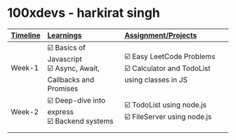 # 100xdevs - harkirat singh

| <u>Timeline</u> | <u>Learnings</u>                                             | <u>Assignment/Projects</u>                                   |
| --------------- | :----------------------------------------------------------- | :----------------------------------------------------------- |
| Week-1          | ☑️ Basics of Javascript<br />☑️ Async, Await, Callbacks and Promises<br /> | ☑️ Easy LeetCode Problems<br />☑️ Calculator and TodoList using classes in JS |
| Week-2          | ☑️ Deep-dive into express<br />☑️ Backend systems              | ☑️ TodoList using node.js<br />☑️ FileServer using node.js     |
|                 |                                                              |                                                              |

